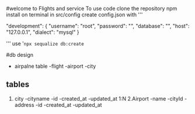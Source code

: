#welcome to Flights and service
To use code
clone the repository 
npm install on terminal
in src/config create config.json with
'''

  "development": {
    "username": "root",
    "password": "<password>",
    "database": "<name of DB>",
    "host": "127.0.0.1",
    "dialect": "mysql"
  }



'''
use '`npx sequalize db:create`

#db design
- airpalne table
-flight 
-airport
-city


## tables
1. city
-cityname
-id
-created_at
-updated_at
1:N
2.Airport
-name
-cityId
-address
-id
-created_at
-updated_at